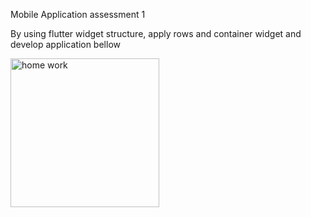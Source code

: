 Mobile Application assessment 1

By using flutter widget structure, apply rows and container widget and develop application bellow

<img width="238" alt="home work" src="https://github.com/user-attachments/assets/4ab467c8-d4d9-4ae2-b6be-e89bfee09f09" />
